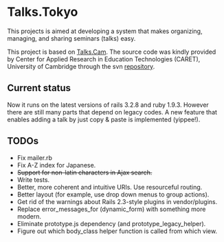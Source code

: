Talks.Tokyo
===========

This projects is aimed at developing a system that makes organizing, managing, and sharing seminars (talks) easy.

This project is based on [Talks.Cam](http://www.talks.cam.ac.uk/). The source code was kindly provided by Center for Applied Research in Education Technologies (CARET), University of Cambridge through the svn [repository](http://source.caret.cam.ac.uk/svn/projects/talks.cam/).

Current status
--------------
Now it runs on the latest versions of rails 3.2.8 and ruby 1.9.3. However there are still many parts that depend on legacy codes. A new feature that enables adding a talk by just copy & paste is implemented (yippee!).

TODOs
-----
* Fix mailer.rb
* Fix A-Z index for Japanese.
* <del>Support for non-latin characters in Ajax search.</del>
* Write tests.
* Better, more coherent and intuitive URIs. Use resourceful routing.
* Better layout (for example, use drop down menus to group actions).
* Get rid of the warnings about Rails 2.3-style plugins in vendor/plugins.
* Replace error_messages_for (dynamic_form) with something more modern.
* Eliminate prototype.js dependency (and prototype_legacy_helper).
* Figure out which body_class helper function is called from which view.